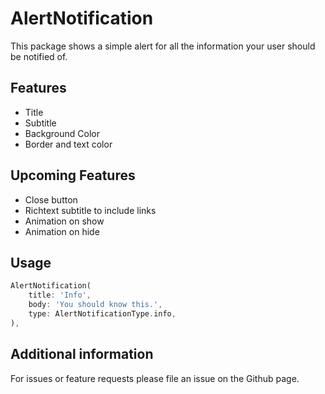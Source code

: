 # AlertNotification

This package shows a simple alert for all the information your user should be
notified of.

## Features

* Title
* Subtitle
* Background Color
* Border and text color

## Upcoming Features

* Close button
* Richtext subtitle to include links
* Animation on show
* Animation on hide

## Usage

```dart
AlertNotification(
    title: 'Info',
    body: 'You should know this.',
    type: AlertNotificationType.info,
),
```

## Additional information

For issues or feature requests please file an issue on the Github page.
